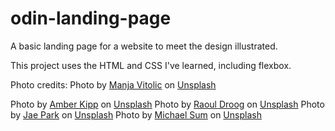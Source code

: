 # odin-landing-page

A basic landing page for a website to meet the design illustrated.

This project uses the HTML and CSS I've learned, including flexbox.

Photo credits:
Photo by <a href="https://unsplash.com/@madhatterzone?utm_source=unsplash&utm_medium=referral&utm_content=creditCopyText">Manja Vitolic</a> on <a href="https://unsplash.com/s/photos/cat?utm_source=unsplash&utm_medium=referral&utm_content=creditCopyText">Unsplash</a>
  
  Photo by <a href="https://unsplash.com/@sadmax?utm_source=unsplash&utm_medium=referral&utm_content=creditCopyText">Amber Kipp</a> on <a href="https://unsplash.com/s/photos/cat?utm_source=unsplash&utm_medium=referral&utm_content=creditCopyText">Unsplash</a>
  Photo by <a href="https://unsplash.com/@raouldroog?utm_source=unsplash&utm_medium=referral&utm_content=creditCopyText">Raoul Droog</a> on <a href="https://unsplash.com/s/photos/cat?utm_source=unsplash&utm_medium=referral&utm_content=creditCopyText">Unsplash</a>
  Photo by <a href="https://unsplash.com/@jaehunpark?utm_source=unsplash&utm_medium=referral&utm_content=creditCopyText">Jae Park</a> on <a href="https://unsplash.com/s/photos/cat?utm_source=unsplash&utm_medium=referral&utm_content=creditCopyText">Unsplash</a>
  Photo by <a href="https://unsplash.com/@michaelsum1228?utm_source=unsplash&utm_medium=referral&utm_content=creditCopyText">Michael Sum</a> on <a href="https://unsplash.com/s/photos/cat?utm_source=unsplash&utm_medium=referral&utm_content=creditCopyText">Unsplash</a>
  